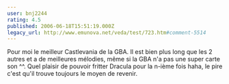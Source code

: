 ```yaml
---
user: bnj2244
rating: 4.5
published: 2006-06-18T15:51:19.000Z
legacy_url: http://www.emunova.net/veda/test/723.htm#comment-5514
---
```

Pour moi le meilleur Castlevania de la GBA.
Il est bien plus long que les 2 autres et a de meilleures mélodies, même si la GBA n'a pas une super carte son ^^.
Quel plaisir de pouvoir fritter Dracula pour la n-ième fois haha, le pire c'est qu'il trouve toujours le moyen de revenir.